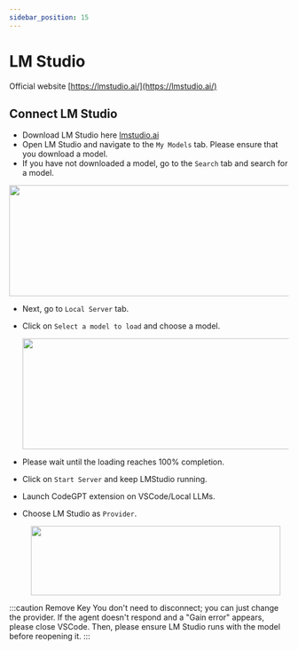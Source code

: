 ```yaml
---
sidebar_position: 15
---
```


# LM Studio

Official website [https://lmstudio.ai/](https://lmstudio.ai/)

## Connect LM Studio
- Download LM Studio here [lmstudio.ai](https://lmstudio.ai/)
- Open LM Studio and navigate to the `My Models` tab. Please ensure that you download a model.
- If you have not downloaded a model, go to the `Search` tab and search for a model.

<p align="center">
       <img width="625" height="200" src="https://github.com/user-attachments/assets/c248167b-32be-415a-9650-f5a8a83ba294"/>
 </p>

- Next, go to `Local Server` tab.
- Click on `Select a model to load` and choose a model.

  <p align="center">
       <img width="625" height="200" src="https://github.com/user-attachments/assets/2e3fb6ed-d64c-4938-b243-372f3ef9d06d"/>
 </p>

- Please wait until the loading reaches 100% completion.
- Click on `Start Server` and keep LMStudio running.
- Launch CodeGPT extension on VSCode/Local LLMs.
- Choose LM Studio as `Provider`.
 
   <p align="center">
  <img width="450" height="125" src="https://github.com/user-attachments/assets/e73743e8-8102-4168-b482-6481189367d6"/>
</p>

:::caution Remove Key 
You don't need to disconnect; you can just change the provider. If the agent doesn't respond and a "Gain error" appears, please close VSCode. Then, please ensure LM Studio runs with the model before reopening it.
:::

   

